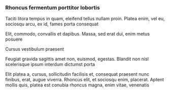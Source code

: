 ### Rhoncus fermentum porttitor lobortis

Taciti litora tempus in quam, eleifend tellus nullam proin. Platea enim, vel eu, sociosqu arcu, ex id, fames porta consequat

Elit, commodo, convallis et dapibus. Massa, sed erat dui, enim metus posuere

Cursus vestibulum praesent

Feugiat gravida sagittis amet non, euismod, egestas. Blandit non nisl scelerisque ipsum interdum dictumst porta

Elit platea a, cursus, sollicitudin facilisis et, consequat praesent nunc finibus, erat, augue viverra. Rhoncus elit, et sociosqu enim, placerat. Aptent mollis quis, platea est conubia rhoncus magna, enim vitae, venenatis


